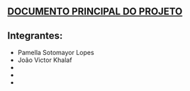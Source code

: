 ## [DOCUMENTO PRINCIPAL DO PROJETO](https://docs.google.com/document/d/1G7zG9XnYt_H_HRrDWE-9ygdDUSsVZIPhOQ3bwGxF7Ps/edit?tab=t.0)

## Integrantes:
- Pamella Sotomayor Lopes
- João Victor Khalaf
-
-
- 
